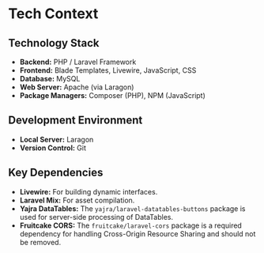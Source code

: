 # Tech Context

## Technology Stack

- **Backend:** PHP / Laravel Framework
- **Frontend:** Blade Templates, Livewire, JavaScript, CSS
- **Database:** MySQL
- **Web Server:** Apache (via Laragon)
- **Package Managers:** Composer (PHP), NPM (JavaScript)

## Development Environment

- **Local Server:** Laragon
- **Version Control:** Git

## Key Dependencies

- **Livewire:** For building dynamic interfaces.
- **Laravel Mix:** For asset compilation.
- **Yajra DataTables:** The `yajra/laravel-datatables-buttons` package is used for server-side processing of DataTables.
- **Fruitcake CORS:** The `fruitcake/laravel-cors` package is a required dependency for handling Cross-Origin Resource Sharing and should not be removed.
